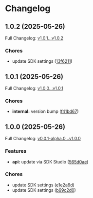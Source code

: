 # Changelog

## 1.0.2 (2025-05-26)

Full Changelog: [v1.0.1...v1.0.2](https://github.com/natecobb/medici-client/compare/v1.0.1...v1.0.2)

### Chores

* update SDK settings ([13f6211](https://github.com/natecobb/medici-client/commit/13f6211127266f94dd93e7450f653ed41a4d4785))

## 1.0.1 (2025-05-26)

Full Changelog: [v1.0.0...v1.0.1](https://github.com/natecobb/medici-client/compare/v1.0.0...v1.0.1)

### Chores

* **internal:** version bump ([f41bd67](https://github.com/natecobb/medici-client/commit/f41bd671436a5fd7415b8c21864200ca2b99914d))

## 1.0.0 (2025-05-26)

Full Changelog: [v0.0.1-alpha.0...v1.0.0](https://github.com/natecobb/medici-client/compare/v0.0.1-alpha.0...v1.0.0)

### Features

* **api:** update via SDK Studio ([565d0ae](https://github.com/natecobb/medici-client/commit/565d0ae6c4593745437b72acf844f5df4c3eb07d))


### Chores

* update SDK settings ([e1e2a6d](https://github.com/natecobb/medici-client/commit/e1e2a6dfedc40c9b492b1d0d85378003741ace9b))
* update SDK settings ([b69c2d0](https://github.com/natecobb/medici-client/commit/b69c2d061ec14d9b71fa743cb38e85a9c9e1e4c8))
